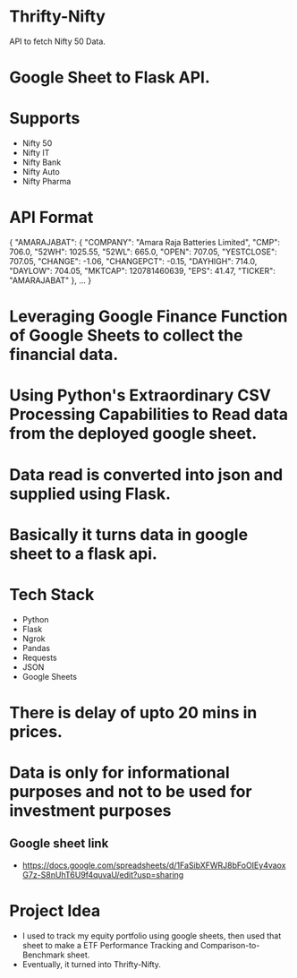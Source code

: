 # Thrifty-Nifty

API to fetch Nifty 50 Data.

# Google Sheet to Flask API.

# Supports
- Nifty 50
- Nifty IT
- Nifty Bank
- Nifty Auto
- Nifty Pharma

# API Format
{
  "AMARAJABAT": {
    "COMPANY": "Amara Raja Batteries Limited", 
    "CMP": 706.0, 
    "52WH": 1025.55, 
    "52WL": 665.0, 
    "OPEN": 707.05, 
    "YESTCLOSE": 707.05, 
    "CHANGE": -1.06, 
    "CHANGEPCT": -0.15, 
    "DAYHIGH": 714.0, 
    "DAYLOW": 704.05, 
    "MKTCAP": 120781460639, 
    "EPS": 41.47, 
    "TICKER": "AMARAJABAT"
  }, 
  ...
}
# Leveraging Google Finance Function of Google Sheets to collect the financial data.
# Using Python's Extraordinary CSV Processing Capabilities to Read data from the deployed google sheet.
# Data read is converted into json and supplied using Flask.

# Basically it turns data in google sheet to a flask api.

# Tech Stack
- Python
- Flask
- Ngrok
- Pandas
- Requests
- JSON
- Google Sheets

# There is delay of upto 20 mins in prices.
# Data is only for informational purposes and not to be used for investment purposes


## Google sheet link

-   https://docs.google.com/spreadsheets/d/1FaSibXFWRJ8bFoOIEy4vaoxG7z-S8nUhT6U9f4quvaU/edit?usp=sharing

# Project Idea

-   I used to track my equity portfolio using google sheets, then used that sheet to make a ETF Performance Tracking and Comparison-to-Benchmark sheet.
-   Eventually, it turned into Thrifty-Nifty.
